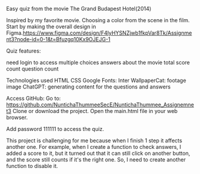 Easy quiz from the movie The Grand Budapest Hotel(2014)

Inspired by my favorite movie. Choosing a color from the scene in the film.
Start by making the overall design in Figma.https://www.figma.com/design/F4lyHYSNZjwb1fkpVar8Tk/Assignment3?node-id=0-1&t=Bfuzgq10Kx9OJEJG-1

Quiz features:

need login to access
multiple choices answers about the movie
total score count
question count

Technologies used
HTML
CSS
Google Fonts: Inter
WallpaperCat: footage image
ChatGPT: generating content for the questions and answers

Access GitHub: Go to: https://github.com/NuntichaThummeeSecE/NuntichaThummee_Assignemnet3
Clone or download the project.
Open the main.html file in your web browser.

Add password 111111 to access the quiz.

This project is challenging for me because when I finish 1 step it affects another one. For example, when I create a function to check answers, 
I added a score to it, but it turned out that it can still click on another button, and the score still counts if it's the right one. So, I need to create another function to disable it. 
